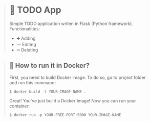 > # 📝 TODO App
> 
> Simple TODO application writen in Flask (Python framework).  
> Functionalities:  
> - ➕ Adding
> - 〰️ Editing
> - ➖ Deleting

> ## 🐋 How to run it in Docker?
> First, you need to build Docker image. To do so, go to project folder and run this command:
> ```
> $ docker build -t YOUR-IMAGE-NAME .
> ```
> Great! You've just build a Docker Image! Now you can run your container:
> ```
> $ docker run -p YOUR-FREE-PORT:5000 YOUR-IMAGE-NAME
> ```